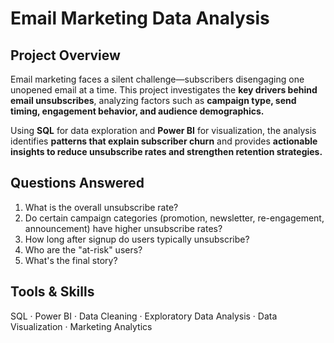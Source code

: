 # Email Marketing Data Analysis

## Project Overview

Email marketing faces a silent challenge—subscribers disengaging one unopened email at a time. This project investigates the **key drivers behind email unsubscribes**, analyzing factors such as **campaign type, send timing, engagement behavior, and audience demographics.**

Using **SQL** for data exploration and **Power BI** for visualization, the analysis identifies **patterns that explain subscriber churn** and provides **actionable insights to reduce unsubscribe rates and strengthen retention strategies.**

## Questions Answered

1. What is the overall unsubscribe rate?
2. Do certain campaign categories (promotion, newsletter, re-engagement, announcement) have higher unsubscribe rates?
3. How long after signup do users typically unsubscribe?
4. Who are the "at-risk" users?
5. What's the final story?

## Tools & Skills

SQL · Power BI · Data Cleaning · Exploratory Data Analysis · Data Visualization · Marketing Analytics
